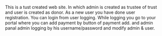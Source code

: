 This is a tust created web site. In which admin is created as trustee of trust and user is created as donor.
As a new user you have done user registration. You can login from user logging. While logging you go to your portal where you can add payment by button of payment add.
and admin panal admin logging by his username/password and modify admin & user.
